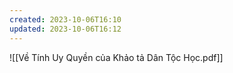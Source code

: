```yaml
---
created: 2023-10-06T16:10
updated: 2023-10-06T16:12
---
```

![[Về Tính Uy Quyền của Khảo tả Dân Tộc Học.pdf]]